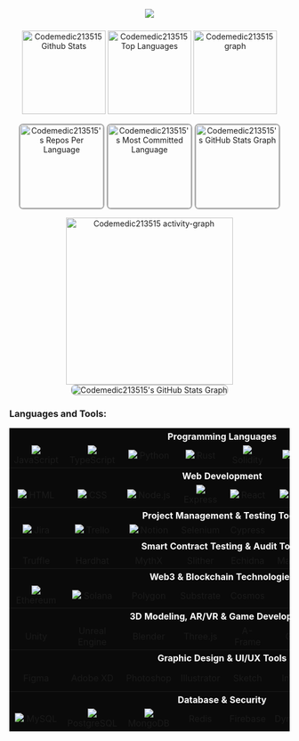 <p align="center">
  <a href="https://github.com/codemedic213515">
    <img src="https://readme-typing-svg.herokuapp.com?font=Fira+Code&weight=700&size=45&duration=2000&pause=1000&color=AAAAAA&center=true&vCenter=true&random=false&width=1200&height=100&lines=Full+-+Stack+Developer;Blockchain+%26+Web3+Specialist;AI+Solutions+Architect;Innovating+Healthcare+with+Technology;Web+/+Logo+Designer">
  </a>
</p>

###

<div align="center">
  <img src="https://amateur0911.vercel.app/api?username=codemedic213515&include_all_commits=true&count_private=true&show_icons=true&line_height=30&theme=nightowl" height="150" alt="Codemedic213515 Github Stats">
  <img src="https://amateur0911.vercel.app/api/top-langs/?username=codemedic213515&layout=compact&show_icons=true&line_height=30&theme=nightowl" height="150" alt="Codemedic213515 Top Languages"/>

  <img src="https://github-profile-trophy.vercel.app?username=codemedic213515&column=9&row=2&margin-w=15&padding=10&show_icons=true&line_height=30&theme=algolia" height="150" alt="Codemedic213515 graph"  />
 <div>
   
  <img 
  src="https://amateur0913.vercel.app/api/cards/repos-per-language?username=codemedic213515&theme=nightowl&include_all_commits=true&show_icons=true&line_height=30&count_private=true" 
  height="150" 
  alt="Codemedic213515's Repos Per Language" 
  style="border: 2px solid #AAAAAA; border-radius: 8px;"
  />
  <img 
  src="https://amateur0913.vercel.app/api/cards/most-commit-language?username=codemedic213515&theme=nightowl&show_icons=true&line_height=30&include_all_commits=true&count_private=true" 
  height="150" 
  alt="Codemedic213515's Most Committed Language" 
  style="border: 2px solid #AAAAAA; border-radius: 8px;"
  />
  <img src="https://amateur0913.vercel.app/api/cards/productive-time?username=codemedic213515&theme=nightowl&show_icons=true&line_height=30&include_all_commits=true&count_private=true&utcOffset=9" height="150" alt="Codemedic213515's GitHub Stats Graph" 
  style="border: 2px solid #AAAAAA; border-radius: 8px;"/>
 </div>

  <img src="https://github-readme-activity-graph.vercel.app/graph?username=codemedic213515&show_icons=true&line_height=30&include_all_commits=true&count_private=true&radius=8&theme=nightowl" height="300" alt="Codemedic213515 activity-graph" />

  <img src="https://amateur0913.vercel.app/api/cards/profile-details?username=codemedic213515&theme=nightowl&show_icons=true&line_height=30&include_all_commits=true&count_private=true"  alt="Codemedic213515's GitHub Stats Graph" style="border: 1px solid #AAAAAA; border-radius: 8px;"/>

</div>

###
<h3 align="left">Languages and Tools:</h3>
<p align="center">
<table align="center" style="background-color:#0A0A0A;">
  
  <!-- Programming Languages -->
  <tr><th colspan="8" align="center" style="color:white;">Programming Languages</th></tr>
  <tr>
    <td align="center" width="90"><img src="https://skillicons.dev/icons?i=js"> JavaScript</td>
    <td align="center" width="90"><img src="https://skillicons.dev/icons?i=ts"> TypeScript</td>
    <td align="center" width="90"><img src="https://skillicons.dev/icons?i=python"> Python</td>
    <td align="center" width="90"><img src="https://skillicons.dev/icons?i=rust"> Rust</td>
    <td align="center" width="90"><img src="https://skillicons.dev/icons?i=solidity"> Solidity</td>
    <td align="center" width="90"><img src="https://skillicons.dev/icons?i=java"> Java</td>
    <td align="center" width="90"><img src="https://skillicons.dev/icons?i=cpp"> C++</td>
    <td align="center" width="90"><img src="https://skillicons.dev/icons?i=cs"> C#</td>
  </tr>

  <!-- Web Development -->
  <tr><th colspan="8" align="center" style="color:white;">Web Development</th></tr>
  <tr>
    <td align="center" width="90"><img src="https://skillicons.dev/icons?i=html"> HTML</td>
    <td align="center" width="90"><img src="https://skillicons.dev/icons?i=css"> CSS</td>
    <td align="center" width="90"><img src="https://skillicons.dev/icons?i=nodejs"> Node.js</td>
    <td align="center" width="90"><img src="https://skillicons.dev/icons?i=express"> Express</td>
    <td align="center" width="90"><img src="https://skillicons.dev/icons?i=react"> React</td>
    <td align="center" width="90"><img src="https://skillicons.dev/icons?i=vue"> Vue.js</td>
    <td align="center" width="90"><img src="https://skillicons.dev/icons?i=nextjs"> Next.js</td>
    <td align="center" width="90"><img src="https://skillicons.dev/icons?i=graphql"> GraphQL</td>
  </tr>

  <!-- Project Management & Testing Tools -->
  <tr><th colspan="8" align="center" style="color:white;">Project Management & Testing Tools</th></tr>
  <tr>
    <td align="center" width="90"><img src="https://skillicons.dev/icons?i=jira"> Jira</td>
    <td align="center" width="90"><img src="https://skillicons.dev/icons?i=trello"> Trello</td>
    <td align="center" width="90"><img src="https://skillicons.dev/icons?i=notion"> Notion</td>
    <td align="center" width="90"> Selenium</td>
    <td align="center" width="90"> Cypress</td>
    <td align="center" width="90"> Jest</td>
    <td align="center" width="90"> Mocha</td>
    <td align="center" width="90"> Chai</td>
  </tr>

  <!-- Smart Contract Testing & Audit Tools -->
  <tr><th colspan="8" align="center" style="color:white;">Smart Contract Testing & Audit Tools</th></tr>
  <tr>
    <td align="center" width="90"> Truffle</td>
    <td align="center" width="90"> Hardhat</td>
    <td align="center" width="90"> MythX</td>
    <td align="center" width="90"> Slither</td>
    <td align="center" width="90"> Echidna</td>
    <td align="center" width="90"> Manticore</td>
    <td align="center" width="90"> Certora</td>
    <td align="center" width="90"> Oyente</td>
  </tr>

  <!-- Web3 & Blockchain Technologies -->
  <tr><th colspan="8" align="center" style="color:white;">Web3 & Blockchain Technologies</th></tr>
  <tr>
    <td align="center" width="90"><img src="https://skillicons.dev/icons?i=ethereum"> Ethereum</td>
    <td align="center" width="90"><img src="https://skillicons.dev/icons?i=solana"> Solana</td>
    <td align="center" width="90"> Polygon</td>
    <td align="center" width="90"> Substrate</td>
    <td align="center" width="90"> Cosmos</td>
    <td align="center" width="90"> XRP</td>
    <td align="center" width="90"> Web3.js</td>
    <td align="center" width="90"> Hardhat</td>
  </tr>

  <!-- 3D Modeling, AR/VR & Game Development -->
  <tr><th colspan="8" align="center" style="color:white;">3D Modeling, AR/VR & Game Development</th></tr>
  <tr>
    <td align="center" width="90"> Unity</td>
    <td align="center" width="90"> Unreal Engine</td>
    <td align="center" width="90"> Blender</td>
    <td align="center" width="90"> Three.js</td>
    <td align="center" width="90"> A-Frame</td>
    <td align="center" width="90"> Godot</td>
    <td align="center" width="90"> Oculus VR</td>
    <td align="center" width="90"> Hololens</td>
  </tr>

  <!-- Graphic Design & UI/UX Tools -->
  <tr><th colspan="8" align="center" style="color:white;">Graphic Design & UI/UX Tools</th></tr>
  <tr>
    <td align="center" width="90"> Figma</td>
    <td align="center" width="90"> Adobe XD</td>
    <td align="center" width="90"> Photoshop</td>
    <td align="center" width="90"> Illustrator</td>
    <td align="center" width="90"> Sketch</td>
    <td align="center" width="90"> InVision</td>
    <td align="center" width="90"> Affinity Designer</td>
    <td align="center" width="90"> CorelDRAW</td>
  </tr>

  <!-- Database & Security -->
  <tr><th colspan="8" align="center" style="color:white;">Database & Security</th></tr>
  <tr>
    <td align="center" width="90"><img src="https://skillicons.dev/icons?i=mysql"> MySQL</td>
    <td align="center" width="90"><img src="https://skillicons.dev/icons?i=postgres"> PostgreSQL</td>
    <td align="center" width="90"><img src="https://skillicons.dev/icons?i=mongodb"> MongoDB</td>
    <td align="center" width="90"> Redis</td>
    <td align="center" width="90"> Firebase</td>
    <td align="center" width="90"> DynamoDB</td>
    <td align="center" width="90"> Supabase</td>
    <td align="center" width="90"> Oracle</td>
  </tr>
</table>

</p>
